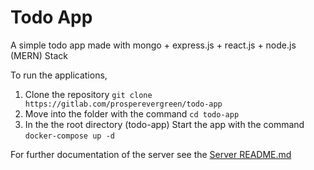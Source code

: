 # Todo App

A simple todo app made with mongo + express.js + react.js  + node.js (MERN) Stack

To run the applications,

1. Clone the repository `git clone https://gitlab.com/prosperevergreen/todo-app`
2. Move into the folder with the command `cd todo-app`
3. In the the root directory (todo-app) Start the app with the command `docker-compose up -d`

For further documentation of the server see the [Server README.md](server/README.md)